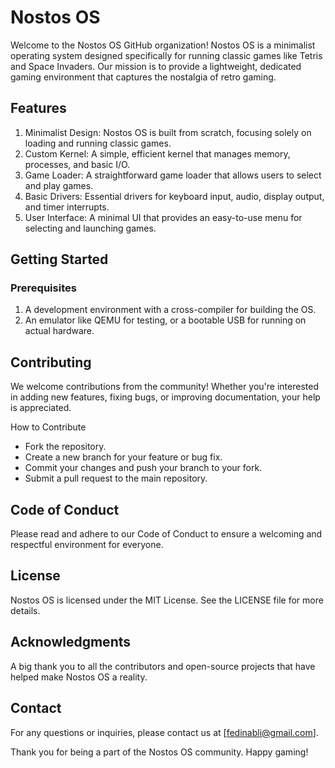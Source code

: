 # Nostos OS

Welcome to the Nostos OS GitHub organization! Nostos OS is a minimalist operating system designed specifically for running classic games like Tetris and Space Invaders. Our mission is to provide a lightweight, dedicated gaming environment that captures the nostalgia of retro gaming.

## Features

1. Minimalist Design: Nostos OS is built from scratch, focusing solely on loading and running classic games.
2. Custom Kernel: A simple, efficient kernel that manages memory, processes, and basic I/O.
3. Game Loader: A straightforward game loader that allows users to select and play games.
4. Basic Drivers: Essential drivers for keyboard input, audio, display output, and timer interrupts.
5. User Interface: A minimal UI that provides an easy-to-use menu for selecting and launching games.

## Getting Started
### Prerequisites
1. A development environment with a cross-compiler for building the OS.
2. An emulator like QEMU for testing, or a bootable USB for running on actual hardware.

## Contributing
We welcome contributions from the community! Whether you're interested in adding new features, fixing bugs, or improving documentation, your help is appreciated.

How to Contribute
- Fork the repository.
- Create a new branch for your feature or bug fix.
- Commit your changes and push your branch to your fork.
- Submit a pull request to the main repository.

## Code of Conduct
Please read and adhere to our Code of Conduct to ensure a welcoming and respectful environment for everyone.

## License
Nostos OS is licensed under the MIT License. See the LICENSE file for more details.

## Acknowledgments
A big thank you to all the contributors and open-source projects that have helped make Nostos OS a reality.

## Contact
For any questions or inquiries, please contact us at [fedinabli@gmail.com].

Thank you for being a part of the Nostos OS community. Happy gaming!
